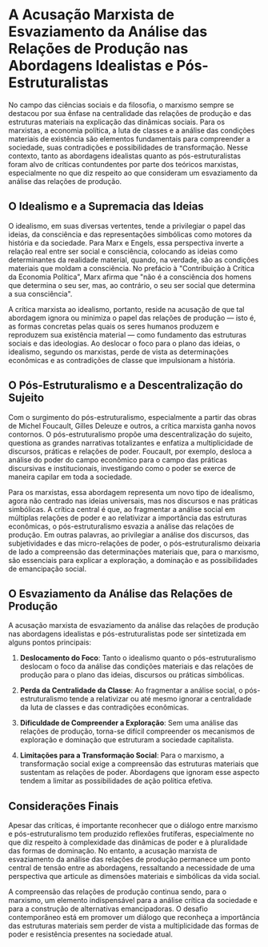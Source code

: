 
# A Acusação Marxista de Esvaziamento da Análise das Relações de Produção nas Abordagens Idealistas e Pós-Estruturalistas

No campo das ciências sociais e da filosofia, o marxismo sempre se destacou por sua ênfase na centralidade das relações de produção e das estruturas materiais na explicação das dinâmicas sociais. Para os marxistas, a economia política, a luta de classes e a análise das condições materiais de existência são elementos fundamentais para compreender a sociedade, suas contradições e possibilidades de transformação. Nesse contexto, tanto as abordagens idealistas quanto as pós-estruturalistas foram alvo de críticas contundentes por parte dos teóricos marxistas, especialmente no que diz respeito ao que consideram um esvaziamento da análise das relações de produção.

## O Idealismo e a Supremacia das Ideias

O idealismo, em suas diversas vertentes, tende a privilegiar o papel das ideias, da consciência e das representações simbólicas como motores da história e da sociedade. Para Marx e Engels, essa perspectiva inverte a relação real entre ser social e consciência, colocando as ideias como determinantes da realidade material, quando, na verdade, são as condições materiais que moldam a consciência. No prefácio à "Contribuição à Crítica da Economia Política", Marx afirma que "não é a consciência dos homens que determina o seu ser, mas, ao contrário, o seu ser social que determina a sua consciência".

A crítica marxista ao idealismo, portanto, reside na acusação de que tal abordagem ignora ou minimiza o papel das relações de produção — isto é, as formas concretas pelas quais os seres humanos produzem e reproduzem sua existência material — como fundamento das estruturas sociais e das ideologias. Ao deslocar o foco para o plano das ideias, o idealismo, segundo os marxistas, perde de vista as determinações econômicas e as contradições de classe que impulsionam a história.

## O Pós-Estruturalismo e a Descentralização do Sujeito

Com o surgimento do pós-estruturalismo, especialmente a partir das obras de Michel Foucault, Gilles Deleuze e outros, a crítica marxista ganha novos contornos. O pós-estruturalismo propõe uma descentralização do sujeito, questiona as grandes narrativas totalizantes e enfatiza a multiplicidade de discursos, práticas e relações de poder. Foucault, por exemplo, desloca a análise do poder do campo econômico para o campo das práticas discursivas e institucionais, investigando como o poder se exerce de maneira capilar em toda a sociedade.

Para os marxistas, essa abordagem representa um novo tipo de idealismo, agora não centrado nas ideias universais, mas nos discursos e nas práticas simbólicas. A crítica central é que, ao fragmentar a análise social em múltiplas relações de poder e ao relativizar a importância das estruturas econômicas, o pós-estruturalismo esvazia a análise das relações de produção. Em outras palavras, ao privilegiar a análise dos discursos, das subjetividades e das micro-relações de poder, o pós-estruturalismo deixaria de lado a compreensão das determinações materiais que, para o marxismo, são essenciais para explicar a exploração, a dominação e as possibilidades de emancipação social.

## O Esvaziamento da Análise das Relações de Produção

A acusação marxista de esvaziamento da análise das relações de produção nas abordagens idealistas e pós-estruturalistas pode ser sintetizada em alguns pontos principais:

1. **Deslocamento do Foco**: Tanto o idealismo quanto o pós-estruturalismo deslocam o foco da análise das condições materiais e das relações de produção para o plano das ideias, discursos ou práticas simbólicas.

2. **Perda da Centralidade da Classe**: Ao fragmentar a análise social, o pós-estruturalismo tende a relativizar ou até mesmo ignorar a centralidade da luta de classes e das contradições econômicas.

3. **Dificuldade de Compreender a Exploração**: Sem uma análise das relações de produção, torna-se difícil compreender os mecanismos de exploração e dominação que estruturam a sociedade capitalista.

4. **Limitações para a Transformação Social**: Para o marxismo, a transformação social exige a compreensão das estruturas materiais que sustentam as relações de poder. Abordagens que ignoram esse aspecto tendem a limitar as possibilidades de ação política efetiva.

## Considerações Finais

Apesar das críticas, é importante reconhecer que o diálogo entre marxismo e pós-estruturalismo tem produzido reflexões frutíferas, especialmente no que diz respeito à complexidade das dinâmicas de poder e à pluralidade das formas de dominação. No entanto, a acusação marxista de esvaziamento da análise das relações de produção permanece um ponto central de tensão entre as abordagens, ressaltando a necessidade de uma perspectiva que articule as dimensões materiais e simbólicas da vida social.

A compreensão das relações de produção continua sendo, para o marxismo, um elemento indispensável para a análise crítica da sociedade e para a construção de alternativas emancipadoras. O desafio contemporâneo está em promover um diálogo que reconheça a importância das estruturas materiais sem perder de vista a multiplicidade das formas de poder e resistência presentes na sociedade atual.
```
